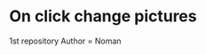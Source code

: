 # On click change pictures 
1st repository 
Author = Noman
<!DOCTYPE html>
<html>
<head>
    <title>Change Pictures</title>
    <script>
        function changeImage() {
            var imgElement = document.getElementById("myImage");
            var currentImage = imgElement.src;

            // Define the image URLs
            var image1 = "image1.jpg";
            var image2 = "image2.jpg";

            // Check the current image and switch to the other one
            if (currentImage.endsWith(image1)) {
                imgElement.src = image2;
            } else {
                imgElement.src = image1;
            }
        }
    </script>
</head>
<body>
    <h1>Change Pictures Example</h1>
    <img id="myImage" src="image1.jpg" alt="Image 1">
    <button onclick="changeImage()">Change Picture</button>
</body>
</html>
